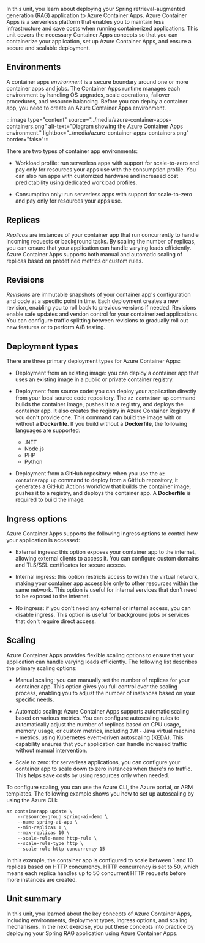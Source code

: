 In this unit, you learn about deploying your Spring retrieval-augmented generation (RAG) application to Azure Container Apps. Azure Container Apps is a serverless platform that enables you to maintain less infrastructure and save costs when running containerized applications. This unit covers the necessary Container Apps concepts so that you can containerize your application, set up Azure Container Apps, and ensure a secure and scalable deployment.

## Environments

A container apps *environment* is a secure boundary around one or more container apps and jobs. The Container Apps runtime manages each environment by handling OS upgrades, scale operations, failover procedures, and resource balancing. Before you can deploy a container app, you need to create an Azure Container Apps environment.

:::image type="content" source="../media/azure-container-apps-containers.png" alt-text="Diagram showing the Azure Container Apps environment." lightbox="../media/azure-container-apps-containers.png" border="false":::

There are two types of container app environments:

- Workload profile: run serverless apps with support for scale-to-zero and pay only for resources your apps use with the consumption profile. You can also run apps with customized hardware and increased cost predictability using dedicated workload profiles.

- Consumption only: run serverless apps with support for scale-to-zero and pay only for resources your apps use.

## Replicas

*Replicas* are instances of your container app that run concurrently to handle incoming requests or background tasks. By scaling the number of replicas, you can ensure that your application can handle varying loads efficiently. Azure Container Apps supports both manual and automatic scaling of replicas based on predefined metrics or custom rules.

## Revisions

*Revisions* are immutable snapshots of your container app's configuration and code at a specific point in time. Each deployment creates a new revision, enabling you to roll back to previous versions if needed. Revisions enable safe updates and version control for your containerized applications. You can configure traffic splitting between revisions to gradually roll out new features or to perform A/B testing.

## Deployment types

There are three primary deployment types for Azure Container Apps:

- Deployment from an existing image: you can deploy a container app that uses an existing image in a public or private container registry.

- Deployment from source code: you can deploy your application directly from your local source code repository. The `az container up` command builds the container image, pushes it to a registry, and deploys the container app. It also creates the registry in Azure Container Registry if you don't provide one. This command can build the image with or without a **Dockerfile**. If you build without a **Dockerfile**, the following languages are supported:

  - .NET
  - Node.js
  - PHP
  - Python

- Deployment from a GitHub repository: when you use the `az containerapp up` command to deploy from a GitHub repository, it generates a GitHub Actions workflow that builds the container image, pushes it to a registry, and deploys the container app. A **Dockerfile** is required to build the image.

## Ingress options

Azure Container Apps supports the following ingress options to control how your application is accessed:

- External ingress: this option exposes your container app to the internet, allowing external clients to access it. You can configure custom domains and TLS/SSL certificates for secure access.

- Internal ingress: this option restricts access to within the virtual network, making your container app accessible only to other resources within the same network. This option is useful for internal services that don't need to be exposed to the internet.

- No ingress: if you don't need any external or internal access, you can disable ingress. This option is useful for background jobs or services that don't require direct access.

## Scaling

Azure Container Apps provides flexible scaling options to ensure that your application can handle varying loads efficiently. The following list describes the primary scaling options:

- Manual scaling: you can manually set the number of replicas for your container app. This option gives you full control over the scaling process, enabling you to adjust the number of instances based on your specific needs.

- Automatic scaling: Azure Container Apps supports automatic scaling based on various metrics. You can configure autoscaling rules to automatically adjust the number of replicas based on CPU usage, memory usage, or custom metrics, including `JVM` - Java virtual machine - metrics, using Kubernetes event-driven autoscaling (KEDA). This capability ensures that your application can handle increased traffic without manual intervention.

- Scale to zero: for serverless applications, you can configure your container app to scale down to zero instances when there's no traffic. This helps save costs by using resources only when needed.

To configure scaling, you can use the Azure CLI, the Azure portal, or ARM templates. The following example shows you how to set up autoscaling by using the Azure CLI:

```azurecli
az containerapp update \
    --resource-group spring-ai-demo \
    --name spring-ai-app \
    --min-replicas 1 \
    --max-replicas 10 \
    --scale-rule-name http-rule \
    --scale-rule-type http \
    --scale-rule-http-concurrency 15
```

In this example, the container app is configured to scale between 1 and 10 replicas based on HTTP concurrency. HTTP concurrency is set to 50, which means each replica handles up to 50 concurrent HTTP requests before more instances are created.

## Unit summary

In this unit, you learned about the key concepts of Azure Container Apps, including environments, deployment types, ingress options, and scaling mechanisms. In the next exercise, you put these concepts into practice by deploying your Spring RAG application using Azure Container Apps.
